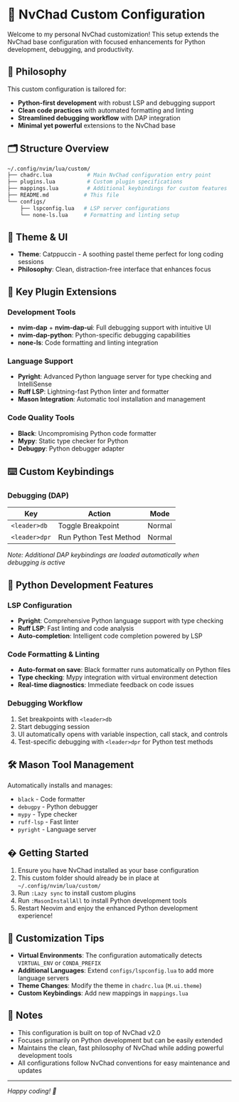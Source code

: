# 🌌 NvChad Custom Configuration

Welcome to my personal NvChad customization! This setup extends the NvChad base configuration with focused enhancements for Python development, debugging, and productivity.

## 🧠 Philosophy

This custom configuration is tailored for:
- **Python-first development** with robust LSP and debugging support
- **Clean code practices** with automated formatting and linting
- **Streamlined debugging workflow** with DAP integration
- **Minimal yet powerful** extensions to the NvChad base

## 🗂️ Structure Overview

```bash
~/.config/nvim/lua/custom/
├── chadrc.lua           # Main NvChad configuration entry point
├── plugins.lua          # Custom plugin specifications
├── mappings.lua         # Additional keybindings for custom features
├── README.md           # This file
└── configs/
    ├── lspconfig.lua   # LSP server configurations
    └── none-ls.lua     # Formatting and linting setup
```

## 🎨 Theme & UI

- **Theme**: Catppuccin - A soothing pastel theme perfect for long coding sessions
- **Philosophy**: Clean, distraction-free interface that enhances focus

## 🔌 Key Plugin Extensions

### Development Tools
- **nvim-dap** + **nvim-dap-ui**: Full debugging support with intuitive UI
- **nvim-dap-python**: Python-specific debugging capabilities
- **none-ls**: Code formatting and linting integration

### Language Support
- **Pyright**: Advanced Python language server for type checking and IntelliSense
- **Ruff LSP**: Lightning-fast Python linter and formatter
- **Mason Integration**: Automatic tool installation and management

### Code Quality Tools
- **Black**: Uncompromising Python code formatter
- **Mypy**: Static type checker for Python
- **Debugpy**: Python debugger adapter

## ⌨️ Custom Keybindings

### Debugging (DAP)
| Key | Action | Mode |
|-----|--------|------|
| `<leader>db` | Toggle Breakpoint | Normal |
| `<leader>dpr` | Run Python Test Method | Normal |

*Note: Additional DAP keybindings are loaded automatically when debugging is active*

## 🐍 Python Development Features

### LSP Configuration
- **Pyright**: Comprehensive Python language support with type checking
- **Ruff LSP**: Fast linting and code analysis
- **Auto-completion**: Intelligent code completion powered by LSP

### Code Formatting & Linting
- **Auto-format on save**: Black formatter runs automatically on Python files
- **Type checking**: Mypy integration with virtual environment detection
- **Real-time diagnostics**: Immediate feedback on code issues

### Debugging Workflow
1. Set breakpoints with `<leader>db`
2. Start debugging session
3. UI automatically opens with variable inspection, call stack, and controls
4. Test-specific debugging with `<leader>dpr` for Python test methods

## 🛠️ Mason Tool Management

Automatically installs and manages:
- `black` - Code formatter
- `debugpy` - Python debugger
- `mypy` - Type checker
- `ruff-lsp` - Fast linter
- `pyright` - Language server

## � Getting Started

1. Ensure you have NvChad installed as your base configuration
2. This custom folder should already be in place at `~/.config/nvim/lua/custom/`
3. Run `:Lazy sync` to install custom plugins
4. Run `:MasonInstallAll` to install Python development tools
5. Restart Neovim and enjoy the enhanced Python development experience!

## 🔧 Customization Tips

- **Virtual Environments**: The configuration automatically detects `VIRTUAL_ENV` or `CONDA_PREFIX`
- **Additional Languages**: Extend `configs/lspconfig.lua` to add more language servers
- **Theme Changes**: Modify the theme in `chadrc.lua` (`M.ui.theme`)
- **Custom Keybindings**: Add new mappings in `mappings.lua`

## 📝 Notes

- This configuration is built on top of NvChad v2.0
- Focuses primarily on Python development but can be easily extended
- Maintains the clean, fast philosophy of NvChad while adding powerful development tools
- All configurations follow NvChad conventions for easy maintenance and updates

---

*Happy coding! 🚀*
